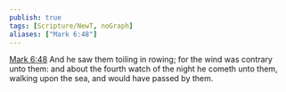 ```yaml
---
publish: true
tags: [Scripture/NewT, noGraph]
aliases: ["Mark 6:48"]
---
```

[Mark 6:48](https://churchofjesuschrist.org/study/scriptures/nt/mark/6?lang=eng&id=p48#p48) And he saw them toiling in rowing; for the wind was contrary unto them: and about the fourth watch of the night he cometh unto them, walking upon the sea, and would have passed by them.
